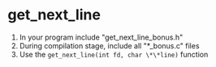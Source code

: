 # get_next_line

1. In your program include "get_next_line_bonus.h"
2. During compilation stage, include all "*_bonus.c" files
3. Use the `get_next_line(int fd, char \*\*line)` function
